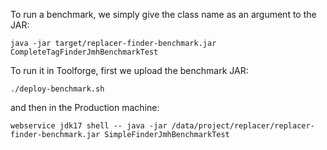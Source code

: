 To run a benchmark, we simply give the class name as an argument to the JAR:
```shell
java -jar target/replacer-finder-benchmark.jar CompleteTagFinderJmhBenchmarkTest
```

To run it in  Toolforge, first we upload the benchmark JAR:
```shell
./deploy-benchmark.sh
```

and then in the Production machine:
```shell
webservice jdk17 shell -- java -jar /data/project/replacer/replacer-finder-benchmark.jar SimpleFinderJmhBenchmarkTest
```
